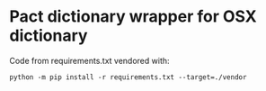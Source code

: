 # Pact dictionary wrapper for OSX dictionary

Code from requirements.txt vendored with:

```
python -m pip install -r requirements.txt --target=./vendor
```